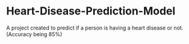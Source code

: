 # Heart-Disease-Prediction-Model
A project created to predict if a person is having a heart disease or not. (Accuracy being 85%)
